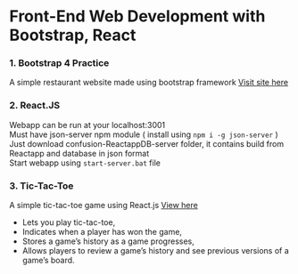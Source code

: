 # Front-End Web Development with Bootstrap, React

### 1. Bootstrap 4 Practice
 A simple restaurant website made using bootstrap framework
 [Visit site here](https://sachinverma53121.github.io/Front-End-Practice/Bootstrap4/dist/index.html)

### 2. React.JS
 Webapp can be run at your localhost:3001  
 Must have json-server npm module ( install using `npm i -g json-server` )   
 Just download confusion-ReactappDB-server folder, it contains build from Reactapp and database in json format   
 Start webapp using `start-server.bat` file

### 3. Tic-Tac-Toe 
 A simple tic-tac-toe game using React.js 
 [View here](https://sachu-tic-tac-toe.netlify.app/)
 - Lets you play tic-tac-toe,
 - Indicates when a player has won the game,
 - Stores a game’s history as a game progresses,
 - Allows players to review a game’s history and see previous versions of a game’s board.

